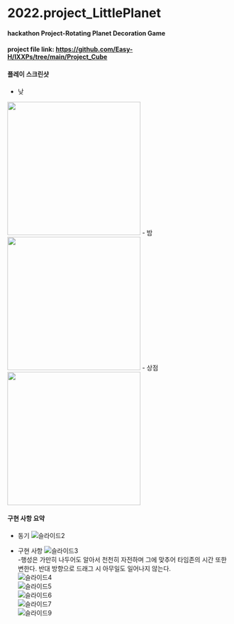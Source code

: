 # 2022.project_LittlePlanet  
  
#### hackathon Project-Rotating Planet Decoration Game  
#### project file link: https://github.com/Easy-H/IXXPs/tree/main/Project_Cube  
  
#### 플레이 스크린샷  
- 낮  
<img src = "https://user-images.githubusercontent.com/93725108/209780800-48ce8640-d22f-4fb8-8114-31c4516be2ff.png" width="300px">  
- 밤  
<img src = "https://user-images.githubusercontent.com/93725108/209781397-4441dd7b-e964-4831-833f-afeb915d2be3.png" width="300px">  
- 상점  
<img src = "https://user-images.githubusercontent.com/93725108/209780817-76d4f1e0-814e-43ca-a420-8f7f1b59cbff.png" width="300px">  
  
#### 구현 사항 요약
- 동기
![슬라이드2](https://user-images.githubusercontent.com/93725108/209780005-68a4274f-bcc1-432f-a79c-04e9890c882a.JPG)  
  
- 구현 사항
![슬라이드3](https://user-images.githubusercontent.com/93725108/209780007-9222c57f-7470-4ad9-ab02-a041e4262586.JPG)  
-행성은 가만히 나두어도 알아서 천천히 자전하며 그에 맞추어 타임존의 시간 또한 변한다. 반대 방향으로 드래그 시 아무일도 일어나지 않는다.  
![슬라이드4](https://user-images.githubusercontent.com/93725108/209780010-4b51a198-a9cb-4b31-a27e-44ec7e22c10d.JPG)  
![슬라이드5](https://user-images.githubusercontent.com/93725108/209780011-1e3026aa-cbe5-4991-8d96-d9ca190ae297.JPG)  
![슬라이드6](https://user-images.githubusercontent.com/93725108/209780012-434c569c-da8b-4130-9602-c566bde3a0e8.JPG)  
![슬라이드7](https://user-images.githubusercontent.com/93725108/209780013-77e47acf-da4b-4150-83f0-ae30e62f28ec.JPG)  
![슬라이드9](https://user-images.githubusercontent.com/93725108/209780018-f8c40d33-14dd-4d0c-8b45-8d320b50127f.JPG)  
